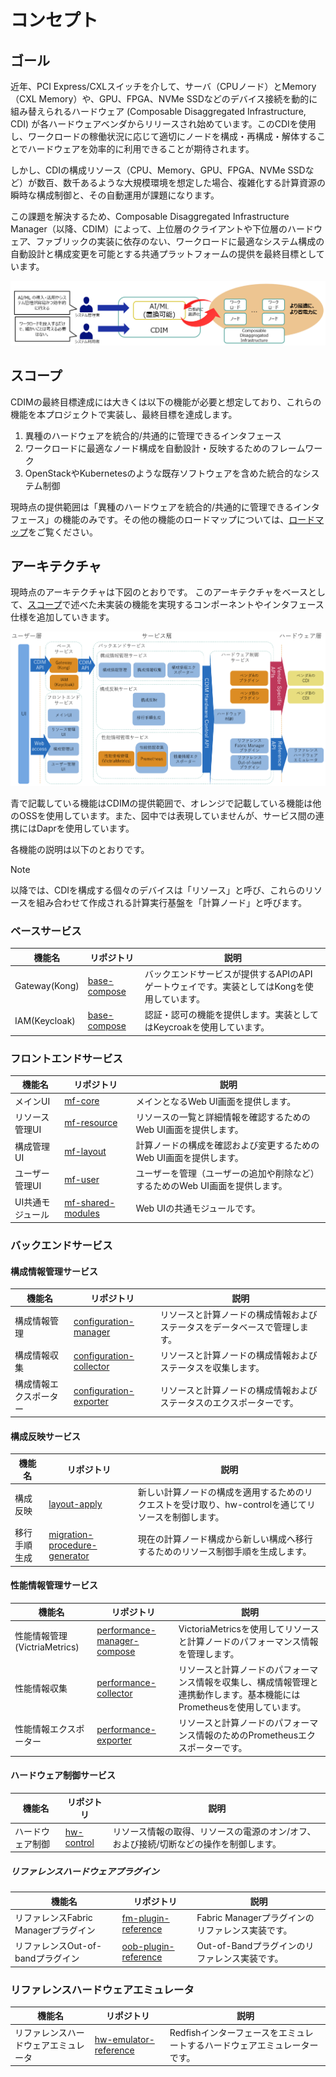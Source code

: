 # コンセプト

## ゴール

近年、PCI Express/CXLスイッチを介して、サーバ（CPUノード）とMemory（CXL Memory）や、GPU、FPGA、NVMe SSDなどのデバイス接続を動的に組み替えられるハードウェア (Composable Disaggregated Infrastructure, CDI) が各ハードウェアベンダからリリースされ始めています。このCDIを使用し、ワークロードの稼働状況に応じて適切にノードを構成・再構成・解体することでハードウェアを効率的に利用できることが期待されます。

しかし、CDIの構成リソース（CPU、Memory、GPU、FPGA、NVMe SSDなど）が数百、数千あるような大規模環境を想定した場合、複雑化する計算資源の瞬時な構成制御と、その自動運用が課題になります。

この課題を解決するため、Composable Disaggregated Infrastructure Manager（以降、CDIM）によって、上位層のクライアントや下位層のハードウェア、ファブリックの実装に依存のない、ワークロードに最適なシステム構成の自動設計と構成変更を可能とする共通プラットフォームの提供を最終目標としています。

![Overview our goal](imgs/overview_our_goal.png)

## スコープ

CDIMの最終目標達成には大きくは以下の機能が必要と想定しており、これらの機能を本プロジェクトで実装し、最終目標を達成します。

  1. 異種のハードウェアを統合的/共通的に管理できるインタフェース
  2. ワークロードに最適なノード構成を自動設計・反映するためのフレームワーク
  3. OpenStackやKubernetesのような既存ソフトウェアを含めた統合的なシステム制御

現時点の提供範囲は「異種のハードウェアを統合的/共通的に管理できるインタフェース」の機能のみです。その他の機能のロードマップについては、[ロードマップ](../../roadmap/ja/README.md)をご覧ください。

## アーキテクチャ

現時点のアーキテクチャは下図のとおりです。
このアーキテクチャをベースとして、[スコープ](#スコープ)で述べた未実装の機能を実現するコンポーネントやインタフェース仕様を追加していきます。

![Module diagram](imgs/architecture.png)

青で記載している機能はCDIMの提供範囲で、オレンジで記載している機能は他のOSSを使用しています。また、図中では表現していませんが、サービス間の連携にはDaprを使用しています。

各機能の説明は以下のとおりです。

> [!NOTE]
> 以降では、CDIを構成する個々のデバイスは「リソース」と呼び、これらのリソースを組み合わせて作成される計算実行基盤を「計算ノード」と呼びます。

### ベースサービス

| 機能名 | リポジトリ | 説明 |
|--|--|--|
| Gateway(Kong) | [base-compose][] | バックエンドサービスが提供するAPIのAPIゲートウェイです。実装としてはKongを使用しています。 |
| IAM(Keycloak) | [base-compose][] | 認証・認可の機能を提供します。実装としてはKeycroakを使用しています。 |

### フロントエンドサービス

| 機能名 | リポジトリ | 説明 |
|--|--|--|
| メインUI | [mf-core][] | メインとなるWeb UI画面を提供します。 | 
| リソース管理UI | [mf-resource][] | リソースの一覧と詳細情報を確認するためのWeb UI画面を提供します。 |
| 構成管理UI | [mf-layout][] | 計算ノードの構成を確認および変更するためのWeb UI画面を提供します。 |
| ユーザー管理UI | [mf-user][] | ユーザーを管理（ユーザーの追加や削除など）するためのWeb UI画面を提供します。 |
| UI共通モジュール | [mf-shared-modules][] | Web UIの共通モジュールです。 |

### バックエンドサービス

#### 構成情報管理サービス

| 機能名 | リポジトリ | 説明 |
|--|--|--|
| 構成情報管理 | [configuration-manager][] | リソースと計算ノードの構成情報およびステータスをデータベースで管理します。 |
| 構成情報収集 | [configuration-collector][] | リソースと計算ノードの構成情報およびステータスを収集します。 |
| 構成情報エクスポーター | [configuration-exporter][] | リソースと計算ノードの構成情報およびステータスのエクスポーターです。 |

#### 構成反映サービス

| 機能名 | リポジトリ | 説明 |
|--|--|--|
| 構成反映 | [layout-apply][] | 新しい計算ノードの構成を適用するためのリクエストを受け取り、hw-controlを通じてリソースを制御します。 |
| 移行手順生成 | [migration-procedure-generator][] | 現在の計算ノード構成から新しい構成へ移行するためのリソース制御手順を生成します。 |

#### 性能情報管理サービス

| 機能名 | リポジトリ | 説明 |
|--|--|--|
| 性能情報管理(VictriaMetrics) | [performance-manager-compose][] | VictoriaMetricsを使用してリソースと計算ノードのパフォーマンス情報を管理します。 |
| 性能情報収集 | [performance-collector][] | リソースと計算ノードのパフォーマンス情報を収集し、構成情報管理と連携動作します。基本機能にはPrometheusを使用しています。 |
| 性能情報エクスポーター | [performance-exporter][] | リソースと計算ノードのパフォーマンス情報のためのPrometheusエクスポーターです。 |

#### ハードウェア制御サービス

| 機能名 | リポジトリ | 説明 |
|--|--|--|
| ハードウェア制御 | [hw-control][] | リソース情報の取得、リソースの電源のオン/オフ、および接続/切断などの操作を制御します。 |

##### リファレンスハードウェアプラグイン

| 機能名 | リポジトリ | 説明 |
|--|--|--|
| リファレンスFabric Managerプラグイン | [fm-plugin-reference][] | Fabric Managerプラグインのリファレンス実装です。 |
| リファレンスOut-of-bandプラグイン | [oob-plugin-reference][] | Out-of-Bandプラグインのリファレンス実装です。 |

### リファレンスハードウェアエミュレータ

| 機能名 | リポジトリ | 説明 |
|--|--|--|
| リファレンスハードウェアエミュレータ | [hw-emulator-reference][] | Redfishインターフェースをエミュレートするハードウェアエミュレーターです。 |

<!-- Link informations  -->

[OverviewOurGoal]: imgs/overview_our_goal.png
[Roadmap]: ../roadmap/README.md
[Our scope]: #our-scope
[ModuleDiagram]: imgs/architecture.png

[base-compose]: https://github.com/project-cdim/base-compose

[mf-core]: https://github.com/project-cdim/mf-core
[mf-resource]: https://github.com/project-cdim/mf-resource
[mf-layout]: https://github.com/project-cdim/mf-layout
[mf-user]: https://github.com/project-cdim/mf-user
[mf-shared-modules]: https://github.com/project-cdim/mf-shared-modules

[configuration-manager]: https://github.com/project-cdim/configuration-manager
[configuration-collector]: https://github.com/project-cdim/configuration-collector
[configuration-exporter]: https://github.com/project-cdim/configuration-exporter

[layout-apply]: https://github.com/project-cdim/layout-apply
[migration-procedure-generator]: https://github.com/project-cdim/migration-procedure-generator

[performance-manager-compose]: https://github.com/project-cdim/performance-manager-compose
[performance-collector]: https://github.com/project-cdim/performance-collector
[performance-exporter]: https://github.com/project-cdim/performance-exporter

[hw-control]: https://github.com/project-cdim/hw-control
[fm-plugin-reference]: https://github.com/project-cdim/fm-plugin-reference
[oob-plugin-reference]: https://github.com/project-cdim/oob-plugin-reference

[hw-emulator-reference]: https://github.com/project-cdim/hw-emulator-reference
